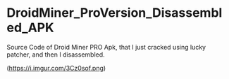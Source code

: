 # DroidMiner_ProVersion_Disassembled_APK
Source Code of Droid Miner PRO Apk, that I just cracked using lucky patcher, and then I disassembled.

(https://i.imgur.com/3Cz0sof.png)
